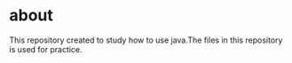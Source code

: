 # about  
This repository created to study how to use java.The files in this repository is used for practice.
